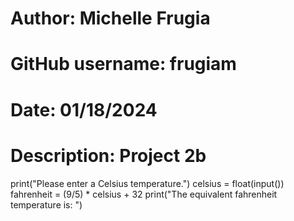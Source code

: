 # Author: Michelle Frugia
# GitHub username: frugiam
# Date: 01/18/2024
# Description: Project 2b
print("Please enter a Celsius temperature.")
celsius = float(input())
fahrenheit = (9/5) * celsius + 32
print("The equivalent fahrenheit temperature is: ")

